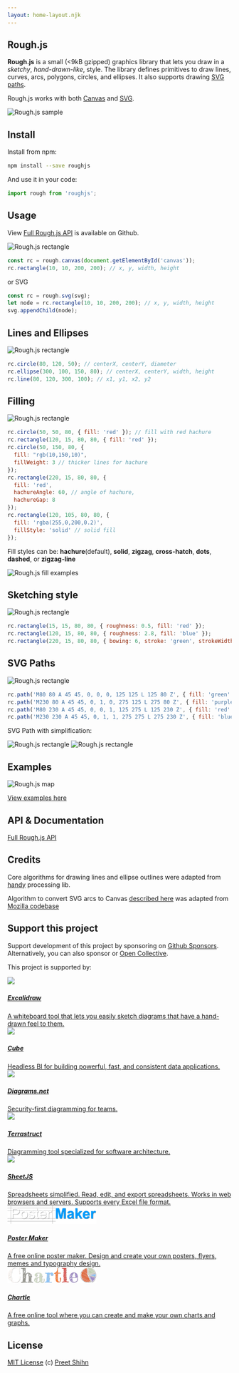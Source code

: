 ```yaml
---
layout: home-layout.njk
---
```


## Rough.js

**Rough.js** is a small (<9kB gzipped) graphics library that lets you draw in a _sketchy_, _hand-drawn-like_, style.
The library defines primitives to draw lines, curves, arcs, polygons, circles, and ellipses. It also supports drawing [SVG paths](https://developer.mozilla.org/en-US/docs/Web/SVG/Tutorial/Paths).

Rough.js works with both [Canvas](https://developer.mozilla.org/en-US/docs/Web/API/Canvas_API) and [SVG](https://developer.mozilla.org/en-US/docs/Web/SVG).

![Rough.js sample](/images/cap.png)


## Install

Install from npm:

```bash
npm install --save roughjs
```

And use it in your code:

```javascript
import rough from 'roughjs';
```

## Usage

View [Full Rough.js API](https://github.com/rough-stuff/rough/wiki) is available on Github. 

![Rough.js rectangle](/images/m1.png)

```js
const rc = rough.canvas(document.getElementById('canvas'));
rc.rectangle(10, 10, 200, 200); // x, y, width, height
```

or SVG

```js
const rc = rough.svg(svg);
let node = rc.rectangle(10, 10, 200, 200); // x, y, width, height
svg.appendChild(node);
```

## Lines and Ellipses

![Rough.js rectangle](/images/m2.png)

```js
rc.circle(80, 120, 50); // centerX, centerY, diameter
rc.ellipse(300, 100, 150, 80); // centerX, centerY, width, height
rc.line(80, 120, 300, 100); // x1, y1, x2, y2
```

## Filling

![Rough.js rectangle](/images/m3.png)

```js
rc.circle(50, 50, 80, { fill: 'red' }); // fill with red hachure
rc.rectangle(120, 15, 80, 80, { fill: 'red' });
rc.circle(50, 150, 80, {
  fill: "rgb(10,150,10)",
  fillWeight: 3 // thicker lines for hachure
});
rc.rectangle(220, 15, 80, 80, {
  fill: 'red',
  hachureAngle: 60, // angle of hachure,
  hachureGap: 8
});
rc.rectangle(120, 105, 80, 80, {
  fill: 'rgba(255,0,200,0.2)',
  fillStyle: 'solid' // solid fill
});
```

Fill styles can be: **hachure**(default), **solid**, **zigzag**, **cross-hatch**, **dots**, **dashed**, or **zigzag-line**

![Rough.js fill examples](/images/m14.png)

## Sketching style

![Rough.js rectangle](/images/m4.png)

```js
rc.rectangle(15, 15, 80, 80, { roughness: 0.5, fill: 'red' });
rc.rectangle(120, 15, 80, 80, { roughness: 2.8, fill: 'blue' });
rc.rectangle(220, 15, 80, 80, { bowing: 6, stroke: 'green', strokeWidth: 3 });
```

## SVG Paths

![Rough.js rectangle](/images/m5.png)

```js
rc.path('M80 80 A 45 45, 0, 0, 0, 125 125 L 125 80 Z', { fill: 'green' });
rc.path('M230 80 A 45 45, 0, 1, 0, 275 125 L 275 80 Z', { fill: 'purple' });
rc.path('M80 230 A 45 45, 0, 0, 1, 125 275 L 125 230 Z', { fill: 'red' });
rc.path('M230 230 A 45 45, 0, 1, 1, 275 275 L 275 230 Z', { fill: 'blue' });
```

SVG Path with simplification:

![Rough.js rectangle](/images/m9.png) ![Rough.js rectangle](/images/m10.png)

## Examples

![Rough.js map](/images/m6.png)

[View examples here](https://github.com/rough-stuff/rough/wiki/Examples)

## API & Documentation

[Full Rough.js API](https://github.com/rough-stuff/rough/wiki)



## Credits

Core algorithms for drawing lines and ellipse outlines were adapted from [handy](https://www.gicentre.net/software/#/handy/) processing lib.

Algorithm to convert SVG arcs to Canvas [described here](https://www.w3.org/TR/SVG/implnote.html) was adapted from [Mozilla codebase](https://hg.mozilla.org/mozilla-central/file/17156fbebbc8/content/svg/content/src/nsSVGPathDataParser.cpp#l887)


## Support this project

Support development of this project by sponsoring on [Github Sponsors](https://github.com/sponsors/pshihn).<br>
Alternatively, you can also sponsor or [Open Collective](https://opencollective.com/rough). 

This project is supported by:

<div class="sponsorsPanel">

<a href="https://excalidraw.com/" target="_blank" rel="noopener" class="sponsor-card">
  <img src="/images/sponsors/excalidraw.png">
  <div>
    <h5>Excalidraw</h5>
    <div>A whiteboard tool that lets you easily sketch diagrams that have a hand-drawn feel to them.</div>
  </div>
</a>

<a href="https://cube.dev/" target="_blank" rel="noopener" class="sponsor-card">
  <img src="/images/sponsors/cube.jpeg">
  <div>
    <h5>Cube</h5>
    <div>Headless BI for building powerful, fast, and consistent data applications.</div>
  </div>
</a>

<a href="https://www.diagrams.net/" target="_blank" rel="noopener" class="sponsor-card">
  <img src="https://avatars.githubusercontent.com/u/1769238?s=96&v=4">
  <div>
    <h5>Diagrams.net</h5>
    <div>Security-first diagramming for teams.</div>
  </div>
</a>

<a href="https://terrastruct.com/" target="_blank" rel="noopener" class="sponsor-card">
  <img src="/images/sponsors/terrastruct.png">
  <div>
    <h5>Terrastruct</h5>
    <div>Diagramming tool specialized for software architecture.</div>
  </div>
</a>

<a href="https://sheetjs.com/" target="_blank" rel="noopener" class="sponsor-card">
  <img src="/images/sponsors/sheetjs.png">
  <div>
    <h5>SheetJS</h5>
    <div>Spreadsheets simplified.
Read, edit, and export spreadsheets.
Works in web browsers and servers.
Supports every Excel file format.</div>
  </div>
</a>

<a href="https://www.postermaker.com/" target="_blank" rel="noopener" class="sponsor-card">
  <img src="/images/sponsors/postermaker.png" class="wide">
  <div>
    <h5>Poster Maker</h5>
    <div>A free online poster maker. Design and create your own posters, flyers, memes and typography design.</div>
  </div>
</a>

<a href="https://www.chartle.com/" target="_blank" rel="noopener" class="sponsor-card">
  <img src="/images/sponsors/chartle.png" class="wide">
  <div>
    <h5>Chartle</h5>
    <div>A free online tool where you can create and make your own charts and graphs.</div>
  </div>
</a>

</div>


## License
[MIT License](https://github.com/rough-stuff/rough/blob/master/LICENSE) (c) [Preet Shihn](https://twitter.com/preetster)

<p></p>
